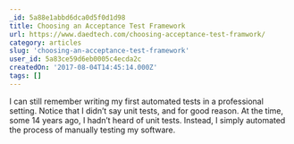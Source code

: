 ```yaml
---
_id: 5a88e1abbd6dca0d5f0d1d98
title: Choosing an Acceptance Test Framework
url: https://www.daedtech.com/choosing-acceptance-test-framwork/
category: articles
slug: 'choosing-an-acceptance-test-framework'
user_id: 5a83ce59d6eb0005c4ecda2c
createdOn: '2017-08-04T14:45:14.000Z'
tags: []
---
```


I can still remember writing my first automated tests in a professional setting.  Notice that I didn’t say unit tests, and for good reason.  At the time, some 14 years ago, I hadn’t heard of unit tests.  Instead, I simply automated the process of manually testing my software.
